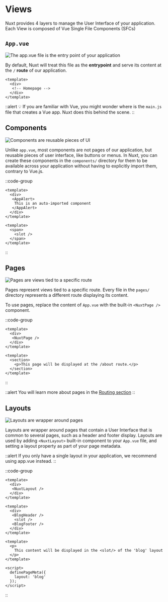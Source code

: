# Views

Nuxt provides 4 layers to manage the User Interface of your application. Each View is composed of Vue Single File Components (SFCs)

## `App.vue`

![The app.vue file is the entry point of your application](/3.x/img/views/app.png)

By default, Nuxt will treat this file as the **entrypoint** and serve its content at the `/` **route** of our application.

```vue [App.vue]
<template>
  <div>
   <!-- Homepage -->
  </div>
</template>
```

::alert
💡 If you are familiar with Vue, you might wonder where is the `main.js` file that creates a Vue app. Nuxt does this behind the scene.
::

## Components

![Components are reusable pieces of UI](/3.x/img/views/components.png)

Unlike `app.vue`, most components are not pages of our application, but reusable pieces of user interface, like buttons or menus. In Nuxt, you can create these components in the `components/` directory for them to be available across your application without having to explicitly import them, contrary to Vue.js.

::code-group

```vue [App.vue]
<template>
  <div>
   <AppAlert>
    This is an auto-imported component
   </AppAlert>
  </div>
</template>
```

```vue [components/AppAlert.vue]
<template>
  <span>
    <slot />
  </span>
</template>
```

::

## Pages

![Pages are views tied to a specific route](/3.x/img/views/pages.png)

Pages represent views tied to a specific route. Every file in the `pages/` directory represents a different route displaying its content.

To use pages, replace the content of `App.vue` with the built-in `<NuxtPage />` component.

::code-group

```vue [App.vue]
<template>
  <div>
   <NuxtPage />
  </div>
</template>
```

```vue [pages/about.vue]
<template>
  <section>
    <p>This page will be displayed at the /about route.</p>
  </section>
</template>
```

::

::alert
You will learn more about pages in the [Routing section](/getting-started/routing)
::

## Layouts

![Layouts are wrapper around pages](/3.x/img/views/layouts.png)

Layouts are wrapper around pages that contain a User Interface that is common to several pages, such as a header and footer display. Layouts are used by adding `<NuxtLayout>` built-in component to your `App.vue` file, and setting a layout property as part of your page metadata.

::alert
If you only have a single layout in your application, we recommend using app.vue instead.
::

::code-group

```vue [App.vue]
<template>
  <div>
   <NuxtLayout />
  </div>
</template>
```

```vue [layouts/Blog.vue]
<template>
  <div>
   <BlogHeader />
    <slot />
   <BlogFooter />
  </div> 
</template>
```

```vue [pages/Article.vue]
<template>
  <p>
    This content will be displayed in the <slot/> of the 'blog' layout
  </p>
</template>

<script>
  definePageMeta({
    layout: 'blog'
  });
</script>
```

::
